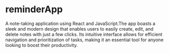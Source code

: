 # reminderApp
A note-taking application using React and JavaScript.The app boasts a sleek and modern design that enables users to easily create, edit, and delete notes with just a few clicks. Its intuitive interface allows for efficient navigation and prioritization of tasks, making it an essential tool for anyone looking to boost their productivity.
